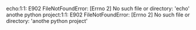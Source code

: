 echo:1:1: E902 FileNotFoundError: [Errno 2] No such file or directory: 'echo'
anothe python project:1:1: E902 FileNotFoundError: [Errno 2] No such file or directory: 'anothe python project'

